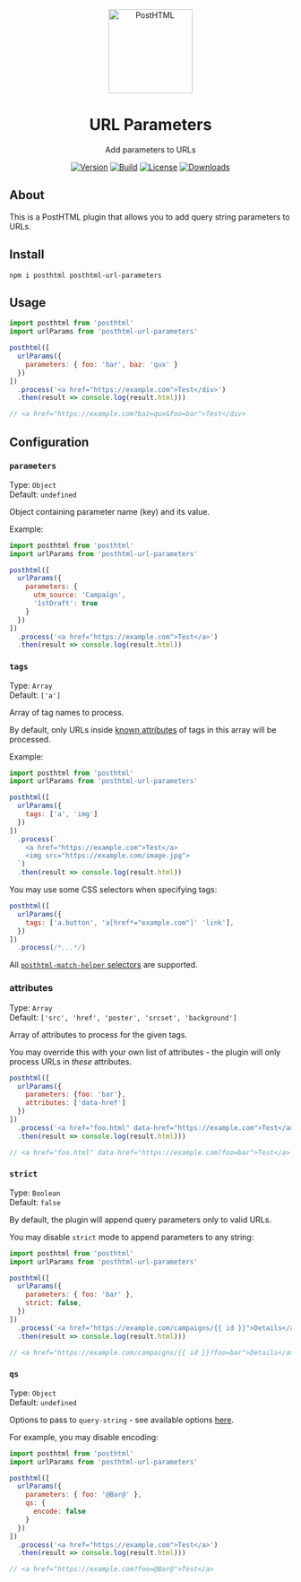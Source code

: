 <div align="center">
  <img width="150" height="150" title="PostHTML" src="https://posthtml.github.io/posthtml/logo.svg">
  <h1>URL Parameters</h1>
  <p>Add parameters to URLs</p>

  [![Version][npm-version-shield]][npm]
  [![Build][github-ci-shield]][github-ci]
  [![License][license-shield]][license]
  [![Downloads][npm-stats-shield]][npm-stats]
</div>

## About

This is a PostHTML plugin that allows you to add query string parameters to URLs.

## Install

```
npm i posthtml posthtml-url-parameters
```

## Usage

```js
import posthtml from 'posthtml'
import urlParams from 'posthtml-url-parameters'

posthtml([
  urlParams({
    parameters: { foo: 'bar', baz: 'qux' }
  })
])
  .process('<a href="https://example.com">Test</div>')
  .then(result => console.log(result.html)))

// <a href="https://example.com?baz=qux&foo=bar">Test</div>
```

## Configuration

### `parameters`

Type: `Object`\
Default: `undefined`

Object containing parameter name (key) and its value.

Example:

```js
import posthtml from 'posthtml'
import urlParams from 'posthtml-url-parameters'

posthtml([
  urlParams({
    parameters: {
      utm_source: 'Campaign',
      '1stDraft': true
    }
  })
])
  .process('<a href="https://example.com">Test</a>')
  .then(result => console.log(result.html))
```

### `tags`

Type: `Array`\
Default: `['a']`

Array of tag names to process. 

By default, only URLs inside [known attributes](#attributes) of tags in this array will be processed.

Example:

```js
import posthtml from 'posthtml'
import urlParams from 'posthtml-url-parameters'

posthtml([
  urlParams({
    tags: ['a', 'img']
  })
])
  .process(`
    <a href="https://example.com">Test</a>
    <img src="https://example.com/image.jpg">
  `)
  .then(result => console.log(result.html))
```

You may use some CSS selectors when specifying tags:

```js
posthtml([
  urlParams({
    tags: ['a.button', 'a[href*="example.com"]' 'link'],
  })
])
  .process(/*...*/)
```

All [`posthtml-match-helper` selectors](https://github.com/posthtml/posthtml-match-helper) are supported.

### attributes

Type: `Array`\
Default: `['src', 'href', 'poster', 'srcset', 'background']`

Array of attributes to process for the given tags.

You may override this with your own list of attributes - the plugin will only process URLs in _these_ attributes.

```js
posthtml([
  urlParams({
    parameters: {foo: 'bar'},
    attributes: ['data-href']
  })
])
  .process('<a href="foo.html" data-href="https://example.com">Test</a>')
  .then(result => console.log(result.html)))

// <a href="foo.html" data-href="https://example.com?foo=bar">Test</a>
```

### `strict`

Type: `Boolean`\
Default: `false`

By default, the plugin will append query parameters only to valid URLs.

You may disable `strict` mode to append parameters to any string:

```js
import posthtml from 'posthtml'
import urlParams from 'posthtml-url-parameters'

posthtml([
  urlParams({
    parameters: { foo: 'bar' },
    strict: false,
  })
])
  .process('<a href="https://example.com/campaigns/{{ id }}">Details</a>')
  .then(result => console.log(result.html)))

// <a href="https://example.com/campaigns/{{ id }}?foo=bar">Details</a>
```

### `qs`

Type: `Object`\
Default: `undefined`

Options to pass to `query-string` - see available options [here](https://github.com/sindresorhus/query-string#stringifyobject-options).

For example, you may disable encoding:

```js
import posthtml from 'posthtml'
import urlParams from 'posthtml-url-parameters'

posthtml([
  urlParams({
    parameters: { foo: '@Bar@' },
    qs: {
      encode: false
    }
  })
])
  .process('<a href="https://example.com">Test</a>')
  .then(result => console.log(result.html)))

// <a href="https://example.com?foo=@Bar@">Test</a>
```

[npm]: https://www.npmjs.com/package/posthtml-url-parameters
[npm-version-shield]: https://img.shields.io/npm/v/posthtml-url-parameters.svg
[npm-stats]: http://npm-stat.com/charts.html?package=posthtml-url-parameters
[npm-stats-shield]: https://img.shields.io/npm/dt/posthtml-url-parameters.svg
[github-ci]: https://github.com/posthtml/posthtml-url-parameters/actions
[github-ci-shield]: https://github.com/posthtml/posthtml-url-parameters/actions/workflows/nodejs.yml/badge.svg
[license]: ./LICENSE
[license-shield]: https://img.shields.io/npm/l/posthtml-url-parameters.svg
